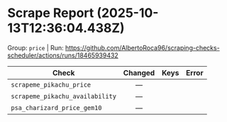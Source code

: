 # Scrape Report (2025-10-13T12:36:04.438Z)

Group: `price`  |  Run: https://github.com/AlbertoRoca96/scraping-checks-scheduler/actions/runs/18465939432

| Check | Changed | Keys | Error |
|---|:---:|:--|:--|
| `scrapeme_pikachu_price` | — |  |  |
| `scrapeme_pikachu_availability` | — |  |  |
| `psa_charizard_price_gem10` | — |  |  |
